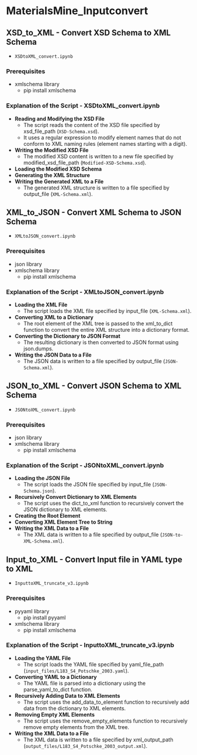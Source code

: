 # MaterialsMine_Inputconvert

## **XSD_to_XML** - Convert XSD Schema to XML Schema
  - `XSDtoXML_convert.ipynb`

### **Prerequisites**
  - xmlschema library
      - pip install xmlschema

### **Explanation of the Script - XSDtoXML_convert.ipynb**
  - **Reading and Modifying the XSD File**
    - The script reads the content of the XSD file specified by xsd_file_path (`XSD-Schema.xsd`).
    - It uses a regular expression to modify element names that do not conform to XML naming rules (element names starting with a digit).
  - **Writing the Modified XSD File**
    - The modified XSD content is written to a new file specified by modified_xsd_file_path (`Modified-XSD-Schema.xsd`).
  - **Loading the Modified XSD Schema**
  - **Generating the XML Structure**
  - **Writing the Generated XML to a File**
    - The generated XML structure is written to a file specified by output_file (`XML-Schema.xml`).



## **XML_to_JSON** - Convert XML Schema to JSON Schema
  - `XMLtoJSON_convert.ipynb`

### **Prerequisites**
  - json library
  - xmlschema library
      - pip install xmlschema

### **Explanation of the Script - XMLtoJSON_convert.ipynb**
  - **Loading the XML File**
      - The script loads the XML file specified by input_file (`XML-Schema.xml`).
  - **Converting XML to a Dictionary**
    - The root element of the XML tree is passed to the xml_to_dict function to convert the entire XML structure into a dictionary format.
  - **Converting the Dictionary to JSON Format**
    - The resulting dictionary is then converted to JSON format using json.dumps.
  - **Writing the JSON Data to a File**
    - The JSON data is written to a file specified by output_file (`JSON-Schema.xml`).



## **JSON_to_XML** - Convert JSON Schema to XML Schema
  - `JSONtoXML_convert.ipynb`

### **Prerequisites**
  - json library
  - xmlschema library
      - pip install xmlschema

### **Explanation of the Script - JSONtoXML_convert.ipynb**
- **Loading the JSON File**
    - The script loads the JSON file specified by input_file (`JSON-Schema.json`).
- **Recursively Convert Dictionary to XML Elements**
    - The script uses the dict_to_xml function to recursively convert the JSON dictionary to XML elements.
- **Creating the Root Element**
- **Converting XML Element Tree to String**
- **Writing the XML Data to a File**
    - The XML data is written to a file specified by output_file (`JSON-to-XML-Schema.xml`).



## **Input_to_XML** - Convert Input file in YAML type to XML
  - `InputtoXML_truncate_v3.ipynb`

### **Prerequisites**
  - pyyaml library
      - pip install pyyaml
  - xmlschema library
      - pip install xmlschema

### **Explanation of the Script - InputtoXML_truncate_v3.ipynb**
- **Loading the YAML File**
  - The script loads the YAML file specified by yaml_file_path (`input_files/L183_S4_Potschke_2003.yaml`).
- **Converting YAML to a Dictionary**
  - The YAML file is parsed into a dictionary using the parse_yaml_to_dict function.
- **Recursively Adding Data to XML Elements**
  - The script uses the add_data_to_element function to recursively add data from the dictionary to XML elements.
- **Removing Empty XML Elements**
  - The script uses the remove_empty_elements function to recursively remove empty elements from the XML tree.
- **Writing the XML Data to a File**
  - The XML data is written to a file specified by xml_output_path (`output_files/L183_S4_Potschke_2003_output.xml`).




  
